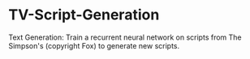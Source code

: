 # TV-Script-Generation

Text Generation: Train a recurrent neural network on scripts from The Simpson's (copyright Fox) to generate new scripts.
